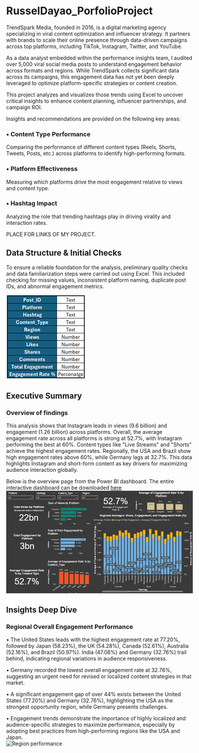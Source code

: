# RusselDayao_PorfolioProject
TrendSpark Media, founded in 2016, is a digital marketing agency specializing in viral content optimization and influencer strategy. It partners with brands to scale their online presence through data-driven campaigns across top platforms, including TikTok, Instagram, Twitter, and YouTube.

As a data analyst embedded within the performance insights team, I audited over 5,000 viral social media posts to understand engagement behavior across formats and regions. While TrendSpark collects significant data across its campaigns, this engagement data has not yet been deeply leveraged to optimize platform-specific strategies or content creation.

This project analyzes and visualizes those trends using Excel to uncover critical insights to enhance content planning, influencer partnerships, and campaign ROI.

 Insights and recommendations are provided on the following key areas:
### • Content Type Performance
Comparing the performance of different content types (Reels, Shorts, Tweets, Posts, etc.) across platforms to identify high-performing formats.  
### • Platform Effectiveness
Measuring which platforms drive the most engagement relative to views and content type.
### • Hashtag Impact
Analyzing the role that trending hashtags play in driving virality and interaction rates.

PLACE FOR LINKS OF MY PROJECT.

## Data Structure & Initial Checks
To ensure a reliable foundation for the analysis, preliminary quality checks and data familiarization steps were carried out using Excel. This included checking for missing values, inconsistent platform naming, duplicate post IDs, and abnormal engagement metrics.


![Data Structure & Initial Checks](Data%20Structure%20%26%20Initial%20Checks.png)


## Executive Summary
### Overview of findings
This analysis shows that Instagram leads in views (9.6 billion) and engagement (1.26 billion) across platforms. Overall, the average engagement rate across all platforms is strong at 52.7%, with Instagram performing the best at 60%. Content types like "Live Streams" and "Shorts" achieve the highest engagement rates. Regionally, the USA and Brazil show high engagement rates above 60%, while Germany lags at 32.7%. This data highlights Instagram and short-form content as key drivers for maximizing audience interaction globally.

Below is the overview page from the Power BI dashboard. The entire interactive dashboard can be downloaded [here](https://drive.google.com/file/d/1WOicpQcKDHFJZLlD76x-MHYTkmOTN4Sw/view?usp=sharing)
![Executive Summary](executive%20summary1.png)

## Insights Deep Dive
### Regional Overall Engagement Performance

• The United States leads with the highest engagement rate at 77.20%, followed by Japan (58.23%), the UK (54.28%), Canada (52.61%), Australia (52.16%), and Brazil (50.97%). India (47.08%) and Germany (32.76%) trail behind, indicating regional variations in audience responsiveness.    

• Germany recorded the lowest overall engagement rate at 32.76%, suggesting an urgent need for revised or localized content strategies in that market.    

• A significant engagement gap of over 44% exists between the United States (77.20%) and Germany (32.76%), highlighting the USA as the strongest opportunity region, while Germany presents challenges.    

• Engagement trends demonstrate the importance of highly localized and audience-specific strategies to maximize performance, especially by adopting best practices from high-performing regions like the USA and Japan.   
![Region performance](Country20%with20%the20%least20%engagement.png)






